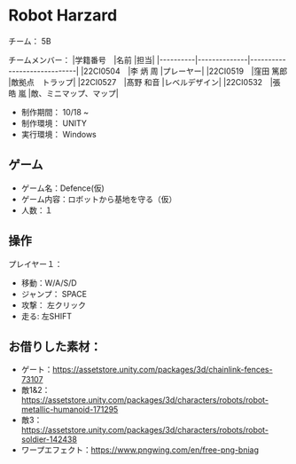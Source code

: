 # Robot Harzard

チーム： 5B

チームメンバー：
|学籍番号　|名前          |担当|
|----------|--------------|-----------------------------|
|22CI0504　|李 炳 周      |プレーヤー|
|22CI0519　|窪田 篤郎     |敵拠点　トラップ|
|22CI0527　|髙野 和音     |レベルデザイン|
|22CI0532　|張 皓 嵐      |敵、ミニマップ、マップ|

- 制作期間： 10/18 ~ 
- 制作環境： UNITY
- 実行環境： Windows

## ゲーム
- ゲーム名：Defence(仮)
- ゲーム内容：ロボットから基地を守る（仮）
- 人数：１

## 操作

プレイヤー１：
- 移動：W/A/S/D
- ジャンプ： SPACE
- 攻撃： 左クリック
- 走る: 左SHIFT

## お借りした素材：
- ゲート：https://assetstore.unity.com/packages/3d/chainlink-fences-73107
- 敵1&2：https://assetstore.unity.com/packages/3d/characters/robots/robot-metallic-humanoid-171295
- 敵3：https://assetstore.unity.com/packages/3d/characters/robots/robot-soldier-142438
- ワープエフェクト：https://www.pngwing.com/en/free-png-bniag
